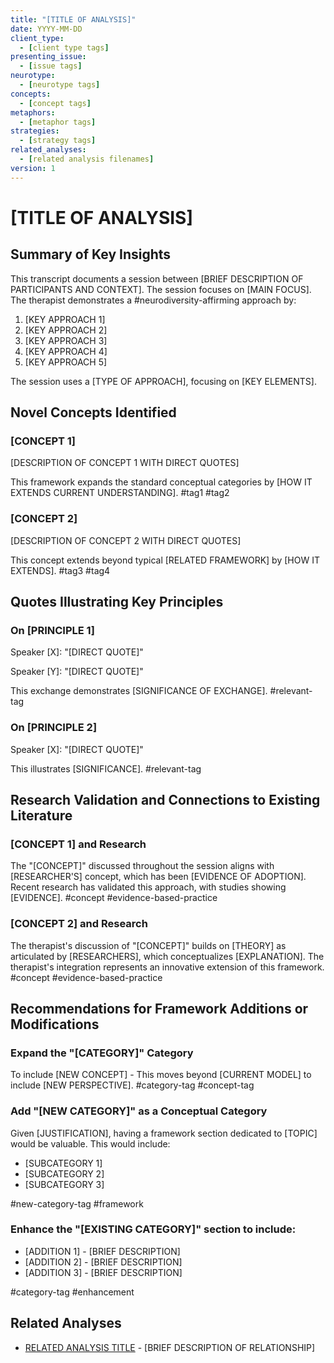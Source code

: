 ```yaml
---
title: "[TITLE OF ANALYSIS]"
date: YYYY-MM-DD
client_type: 
  - [client type tags]
presenting_issue:
  - [issue tags]
neurotype:
  - [neurotype tags]
concepts:
  - [concept tags]
metaphors:
  - [metaphor tags]
strategies:
  - [strategy tags]
related_analyses:
  - [related analysis filenames]
version: 1
---
```


# [TITLE OF ANALYSIS]

## Summary of Key Insights

This transcript documents a session between [BRIEF DESCRIPTION OF PARTICIPANTS AND CONTEXT]. The session focuses on [MAIN FOCUS]. The therapist demonstrates a #neurodiversity-affirming approach by:

1. [KEY APPROACH 1]
2. [KEY APPROACH 2]
3. [KEY APPROACH 3]
4. [KEY APPROACH 4]
5. [KEY APPROACH 5]

The session uses a [TYPE OF APPROACH], focusing on [KEY ELEMENTS].

## Novel Concepts Identified

### [CONCEPT 1]

[DESCRIPTION OF CONCEPT 1 WITH DIRECT QUOTES]

This framework expands the standard conceptual categories by [HOW IT EXTENDS CURRENT UNDERSTANDING]. #tag1 #tag2

### [CONCEPT 2]

[DESCRIPTION OF CONCEPT 2 WITH DIRECT QUOTES]

This concept extends beyond typical [RELATED FRAMEWORK] by [HOW IT EXTENDS]. #tag3 #tag4

## Quotes Illustrating Key Principles

### On [PRINCIPLE 1]

Speaker [X]: "[DIRECT QUOTE]"

Speaker [Y]: "[DIRECT QUOTE]"

This exchange demonstrates [SIGNIFICANCE OF EXCHANGE]. #relevant-tag

### On [PRINCIPLE 2]

Speaker [X]: "[DIRECT QUOTE]"

This illustrates [SIGNIFICANCE]. #relevant-tag

## Research Validation and Connections to Existing Literature

### [CONCEPT 1] and Research

The "[CONCEPT]" discussed throughout the session aligns with [RESEARCHER'S] concept, which has been [EVIDENCE OF ADOPTION]. Recent research has validated this approach, with studies showing [EVIDENCE]. #concept #evidence-based-practice

### [CONCEPT 2] and Research

The therapist's discussion of "[CONCEPT]" builds on [THEORY] as articulated by [RESEARCHERS], which conceptualizes [EXPLANATION]. The therapist's integration represents an innovative extension of this framework. #concept #evidence-based-practice

## Recommendations for Framework Additions or Modifications

### Expand the "[CATEGORY]" Category 

To include [NEW CONCEPT] - This moves beyond [CURRENT MODEL] to include [NEW PERSPECTIVE]. #category-tag #concept-tag

### Add "[NEW CATEGORY]" as a Conceptual Category

Given [JUSTIFICATION], having a framework section dedicated to [TOPIC] would be valuable. This would include:
- [SUBCATEGORY 1]
- [SUBCATEGORY 2]
- [SUBCATEGORY 3]

#new-category-tag #framework

### Enhance the "[EXISTING CATEGORY]" section to include:

- [ADDITION 1] - [BRIEF DESCRIPTION]
- [ADDITION 2] - [BRIEF DESCRIPTION]
- [ADDITION 3] - [BRIEF DESCRIPTION]

#category-tag #enhancement

## Related Analyses

- [RELATED ANALYSIS TITLE](FILENAME.md) - [BRIEF DESCRIPTION OF RELATIONSHIP]